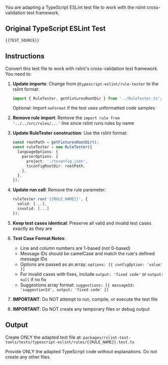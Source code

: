 You are adapting a TypeScript ESLint test file to work with the rslint cross-validation test framework.

## Original TypeScript ESLint Test

```typescript
{{TEST_SOURCE}}
```

## Instructions

Convert this test file to work with rslint's cross-validation test framework. You need to:

1. **Update imports**: Change from `@typescript-eslint/rule-tester` to the rslint format:
   ```typescript
   import { RuleTester, getFixturesRootDir } from '../RuleTester.ts';
   ```
   Optional: Import `noFormat` if the test uses unformatted code samples

2. **Remove rule import**: Remove the `import rule from '../../src/rules/...'` line since rslint runs rules by name

3. **Update RuleTester construction**: Use the rslint format:
   ```typescript
   const rootPath = getFixturesRootDir();
   const ruleTester = new RuleTester({
     languageOptions: {
       parserOptions: {
         project: './tsconfig.json',
         tsconfigRootDir: rootPath,
       },
     },
   });
   ```

4. **Update run call**: Remove the rule parameter:
   ```typescript
   ruleTester.run('{{RULE_NAME}}', {
     valid: [...],
     invalid: [...]
   });
   ```

5. **Keep test cases identical**: Preserve all valid and invalid test cases exactly as they are

6. **Test Case Format Notes**:
   - Line and column numbers are 1-based (not 0-based)
   - Message IDs should be camelCase and match the rule's defined message IDs
   - Options are passed as an array: `options: [{ configOption: 'value' }]`
   - For invalid cases with fixes, include `output: 'fixed code'` or `output: null` if no fix
   - Suggestions array format: `suggestions: [{ messageId: 'suggestionId', output: 'fixed code' }]`

7. **IMPORTANT**: Do NOT attempt to run, compile, or execute the test file
8. **IMPORTANT**: Do NOT create any temporary files or debug output

## Output

Create ONLY the adapted test file at: `packages/rslint-test-tools/tests/typescript-eslint/rules/{{RULE_NAME}}.test.ts`

Provide ONLY the adapted TypeScript code without explanations. Do not create any other files.